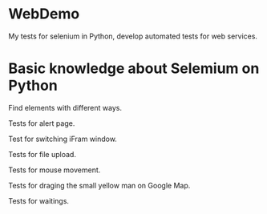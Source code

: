 # WebDemo
My tests for selenium in Python, develop automated tests for web services.

# Basic knowledge about Selemium on Python
Find elements with different ways.

Tests for alert page.

Test for switching iFram window.

Tests for file upload.

Tests for mouse movement.

Tests for draging the small yellow man on Google Map.

Tests for waitings.


